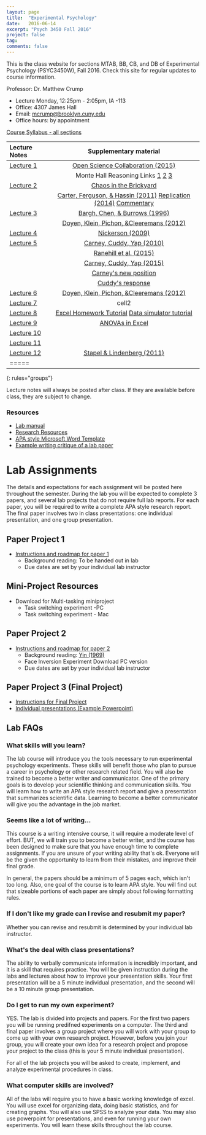 ```yaml
---
layout: page
title:  "Experimental Psychology"
date:   2016-06-14
excerpt: "Psych 3450 Fall 2016"
project: false
tag:
comments: false
---
```

This is the class website for sections MTAB, BB, CB, and DB of Experimental Psychology (PSYC3450W), Fall 2016. Check this site for regular updates to course information.

Professor: Dr. Matthew Crump

- Lecture Monday, 12:25pm - 2:05pm, IA -113
- Office: 4307 James Hall
- Email: mcrump@brooklyn.cuny.edu
- Office hours: by appointment

[Course Syllabus - all sections](https://crumplab.github.io/courses/experimental/syllabus)

| Lecture Notes | Supplementary material |
|:--------|:-------:|
| [Lecture 1](http://dl.dropbox.com/u/14462007/ExpPsych/lectures/Lecture1.pdf)  |  [Open Science Collaboration (2015)](https://dl.dropboxusercontent.com/u/14462007/ExpPsych/pdfs/OSC2015.pdf)   |
||Monte Hall Reasoning Links [1](https://en.wikipedia.org/wiki/Monty_Hall_problem) [2](http://math.ucsd.edu/~crypto/Monty/montybg.html) [3](http://tierneylab.blogs.nytimes.com/2008/04/07/monty-hall-meets-cognitive-dissonance/?_r=0)|
| [Lecture 2](http://dl.dropbox.com/u/14462007/ExpPsych/lectures/Lecture2.pdf)  | [Chaos in the Brickyard](http://dl.dropbox.com/u/14462007/ExpPsych/lectures/Brickyard.pdf)|
||[Carter, Ferguson, & Hassin (2011)](https://dl.dropbox.com/u/14462007/ExpPsych/pdfs/Psychological%20Science-2011-Carter-0956797611414726.pdf) [Replication (2014)](http://econtent.hogrefe.com/doi/full/10.1027/1864-9335/a000178) [Commentary](https://www.researchgate.net/profile/Travis_Carter2/publication/278241189_Commentary_on_the_Attempt_to_Replicate_the_Effect_of_the_American_Flag_on_Increased_Republican_Attitudes/links/5589b1d308ae273b2876d3e5.pdf)|
| [Lecture 3](http://dl.dropbox.com/u/14462007/ExpPsych/lectures/Lecture3.pdf)  | [Bargh, Chen, & Burrows (1996)](https://dl.dropbox.com/u/14462007/ExpPsych/pdfs/socialbehavior.pdf)|
| | [Doyen, Klein, Pichon, &Cleeremans (2012)](https://dl.dropbox.com/u/14462007/ExpPsych/pdfs/Doyenetal2012_on%20Bargh1996.pdf) |
| [Lecture 4](http://dl.dropbox.com/u/14462007/ExpPsych/lectures/Lecture4.pdf)  | [Nickerson (2009)](https://dl.dropboxusercontent.com/u/14462007/ExpPsych/pdfs/27784387.pdf)   |
| [Lecture 5](http://dl.dropbox.com/u/14462007/ExpPsych/lectures/Lecture5.pdf)  | [Carney, Cuddy, Yap (2010)](http://usmentor.qbcontent.com/wp-content/blogs.dir/1/uploads/in-press-carney-cuddy-yap-psych-science.pdf)|
| | [Ranehill et al. (2015)](http://datacolada.org/wp-content/uploads/2015/05/5110-Ranehill-Dreber-Johannesson-Leiberg-Sul-Weber-PS-2015-Assessing-the-robustness-of-power-posing-no-effect-on-hormones-and-risk-rolerance-in-a-large-sample-of-men-and-women.pdf) |
| | [Carney, Cuddy, Yap (2015)](https://www.researchgate.net/profile/Amy_Cuddy2/publication/274458966_Review_and_Summary_of_Research_on_the_Embodied_Effects_of_Expansive_vs_Contractive_Nonverbal_Displays/links/553e2efe0cf2522f1835fc2d.pdf) |
| | [Carney's new position](http://faculty.haas.berkeley.edu/dana_carney/pdf_My%20position%20on%20power%20poses.pdf) |
| | [Cuddy's response](http://nymag.com/scienceofus/2016/09/read-amy-cuddys-response-to-power-posing-critiques.html) |
| [Lecture 6](http://dl.dropbox.com/u/14462007/ExpPsych/lectures/Lecture6.pdf)  | [Doyen, Klein, Pichon, &Cleeremans (2012)](https://dl.dropbox.com/u/14462007/ExpPsych/pdfs/Doyenetal2012_on%20Bargh1996.pdf)   |
| [Lecture 7](http://dl.dropbox.com/u/14462007/ExpPsych/lectures/Lecture7.pdf)  | cell2   |
| [Lecture 8](http://dl.dropbox.com/u/14462007/ExpPsych/lectures/Lecture8.pdf)  | [Excel Homework Tutorial](https://dl.dropbox.com/u/14462007/ExpPsych/lectures/EXCEL%20homework%20tutorial.pdf) [Data simulator tutorial](https://dl.dropboxusercontent.com/u/14462007/ExpPsych/vids/SimulatorTutorial/SimulatorTutorial.html)   |
| [Lecture 9](http://dl.dropbox.com/u/14462007/ExpPsych/lectures/Lecture9.pdf)  | [ANOVAs in Excel](https://dl.dropboxusercontent.com/u/14462007/ExpPsych/vids/ANOVAsinEXCEL.xlsx)  |
| [Lecture 10](http://dl.dropbox.com/u/14462007/ExpPsych/lectures/Lecture10.pdf)  |    |
| [Lecture 11](http://dl.dropbox.com/u/14462007/ExpPsych/lectures/Lecture11.pdf)  |    |
| [Lecture 12](http://dl.dropbox.com/u/14462007/ExpPsych/lectures/Lecture12.pdf)  | [Stapel & Lindenberg (2011)](https://dl.dropboxusercontent.com/u/14462007/ExpPsych/pdfs/Science-2011-Stapel-251-3.pdf)   |
|=====
{: rules="groups"}

Lecture notes will always be posted after class. If they are available before class, they are subject to change.

### Resources

* [Lab manual](https://dl.dropboxusercontent.com/u/14462007/ExpPsych/Lab%20Manual.pdf)
* [Research Resources](https://crumplab.github.io/courses/experimental/researchresources)
* [APA style Microsoft Word Template](https://dl.dropboxusercontent.com/u/14462007/ExpPsych/lab/APAtemplate.docx)
* [Example writing critique of a lab paper](https://crumplab.github.io/courses/experimental/samplepaper)

# Lab Assignments

The details and expectations for each assignment will be posted here throughout the semester. During the lab you will be expected to complete 3 papers, and several lab projects that do not require full lab reports. For each paper, you will be required to write a complete APA style research report. The final paper involves two in class presentations: one individual presentation, and one group presentation.

## Paper Project 1         
* [Instructions and roadmap for paper 1](https://crumplab.github.io/courses/experimental/paper1)
  * Background reading: To be handed out in lab
  * Due dates are set by your individual lab instructor

## Mini-Project Resources

* Download for Multi-tasking miniproject
  * Task switching experiment -PC
  * Task switching experiment - Mac

## Paper Project 2
* [Instructions and roadmap for paper 2](https://crumplab.github.io/courses/experimental/paper2)
  * Background reading: [Yin (1969)]()
  * Face Inversion Experiment Download PC version
  * Due dates are set by your individual lab instructor



## Paper Project 3 (Final Project)
* [Instructions for Final Project](https://crumplab.github.io/courses/experimental/paper3)
* [Individual presentations (Example Powerpoint)]()

## Lab FAQs

### What skills will you learn?
The lab course will introduce you the tools necessary to run experimental psychology experiments. These skills will benefit those who plan to pursue a career in psychology or other research related field. You will also be trained to become a better writer and communicator. One of the primary goals is to develop your scientific thinking and communication skills. You will learn how to write an APA style research report and give a presentation that summarizes scientific data. Learning to become a better communicator will give you the advantage in the job market.

### Seems like a lot of writing...
This course is a writing intensive course, it will require a moderate level of effort. BUT, we will train you to become a better writer, and the course has been designed to make sure that you have enough time to complete assignments. If you are unsure of your writing ability that's ok. Everyone will be the given the opportunity to learn from their mistakes, and improve their final grade.  

In general, the papers should be a minimum of 5 pages each, which isn't too long. Also, one goal of the course is to learn APA style. You will find out that sizeable portions of each paper are simply about following formatting rules.

### If I don't like my grade can I revise and resubmit my paper?
Whether you can revise and resubmit is determined by your individual lab instructor.

### What's the deal with class presentations?
The ability to verbally communicate information is incredibly important, and it is a skill that requires practice. You will be given instruction during the labs and lectures about how to improve your presentation skills. Your first presentation will be a 5 minute individual presentation, and the second will be a 10 minute group presentation.

### Do I get to run my own experiment?
YES. The lab is divided into projects and papers. For the first two papers you will be running predifned experiments on a computer. The third and final paper involves a group project where you will work with your group to come up with your own research project. However, before you join your group, you will create your own idea for a research project and propose your project to the class (this is your 5 minute individual presentation).

For all of the lab projects you will be asked to create, implement, and analyze experimental procedures in class.

### What computer skills are involved?
All of the labs will require you to have a basic working knowledge of excel. You will use excel for organizing data, doing basic statistics, and for creating graphs. You will also use SPSS to analyze your data. You may also use powerpoint for presentations, and even for running your own experiments. You will learn these skills throughout the lab course.
